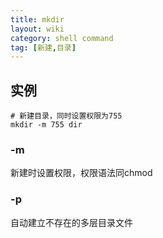 ```yaml
---
title: mkdir
layout: wiki
category: shell command
tag: [新建,目录]
---
```


## 实例

```
# 新建目录，同时设置权限为755
mkdir -m 755 dir
```

### -m

新建时设置权限，权限语法同chmod

### -p

自动建立不存在的多层目录文件
